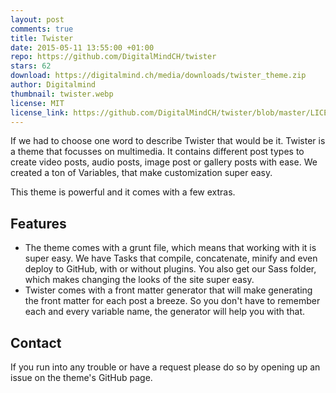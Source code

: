 ```yaml
---
layout: post
comments: true
title: Twister
date: 2015-05-11 13:55:00 +01:00
repo: https://github.com/DigitalMindCH/twister
stars: 62
download: https://digitalmind.ch/media/downloads/twister_theme.zip
author: Digitalmind
thumbnail: twister.webp
license: MIT
license_link: https://github.com/DigitalMindCH/twister/blob/master/LICENSE.md
---
```


If we had to choose one word to describe Twister that would be it.
Twister is a theme that focusses on multimedia. It contains different post types to create video posts, audio posts, image post or gallery posts with ease. We created a ton of Variables, that make customization super easy.

This theme is powerful and it comes with a few extras.

## Features

* The theme comes with a grunt file, which means that working with it is super easy. We have Tasks that compile, concatenate, minify and even deploy to GitHub, with or without plugins. You also get our Sass folder, which makes changing the looks of the site super easy.
* Twister comes with a front matter generator that will make generating the front matter for each post a breeze. So you don't have to remember each and every variable name, the generator will help you with that.

## Contact

If you run into any trouble or have a request please do so by opening up an issue on the theme's GitHub page.
